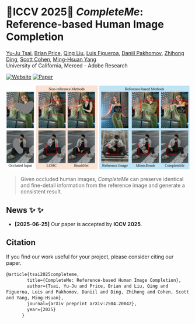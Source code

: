 # 🌺ICCV 2025🌺 *CompleteMe*: Reference-based Human Image Completion

[Yu-Ju Tsai](https://liagm.github.io/), 
[Brian Price](https://research.adobe.com/person/brian-price/), 
[Qing Liu](https://qliu24.github.io/),
[Luis Figueroa](https://research.adobe.com/person/luis-figueroa/),
[Daniil Pakhomov](https://research.adobe.com/person/daniil-pakhomov/),
[Zhihong Ding](https://research.adobe.com/person/zhihong-ding/),
[Scott Cohen](https://research.adobe.com/person/scott-cohen/),
[Ming-Hsuan Yang](https://faculty.ucmerced.edu/mhyang/)
<br>
University of California, Merced - Adobe Research

[![Website](https://img.shields.io/badge/Website-CompleteMe?logo=googlechrome&logoColor=hsl(204%2C%2086%25%2C%2053%25)&label=CompleteMe&labelColor=%23f5f5dc&color=hsl(204%2C%2086%25%2C%2053%25))](https://liagm.github.io/CompleteMe/)
[![Paper](https://img.shields.io/badge/Paper-arXiv?logo=arxiv&logoColor=%23B31B1B&label=arXiv&labelColor=%23f5f5dc&color=%23B31B1B)](https://arxiv.org/abs/2504.20042)
<!--[![Video](https://img.shields.io/badge/Video-YouTube?logo=youtube&logoColor=%23FF0000&label=YouTube&labelColor=%23f5f5dc&color=%23FF0000)](https://youtu.be/lf0Gck9UOcU)  -->

<div align='center'>
<img alt="image" src='media/completeme_teaser.png'>
</div>

> Given occluded human images, *CompleteMe* can preserve identical and fine-detail information from the reference image and generate a consistent result.

## News  ✨ ✨ 
- **[2025-06-25]** Our paper is accepted by **ICCV 2025**.

## Citation

If you find our work useful for your project, please consider citing our paper.

```
@article{tsai2025completeme,
        title={CompleteMe: Reference-based Human Image Completion},
        author={Tsai, Yu-Ju and Price, Brian and Liu, Qing and Figueroa, Luis and Pakhomov, Daniil and Ding, Zhihong and Cohen, Scott and Yang, Ming-Hsuan},
        journal={arXiv preprint arXiv:2504.20042},
        year={2025}
      }
```
